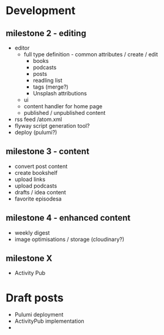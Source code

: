 # Development 

## milestone 2 - editing

* editor
  * full type definition - common attributes / create / edit
    * books
    * podcasts
    * posts
    * readling list
    * tags (merge?)
    * Unsplash attributions
  * ui
  * content handler for home page
  * published / unpublished content
* rss feed /atom.xml
* flyway script generation tool?
* deploy (pulumi?)

## milestone 3 - content

* convert post content
* create bookshelf
* upload links
* upload podcasts
* drafts / idea content
* favorite episodesa

## milestone 4 - enhanced content

* weekly digest
* image optimisations / storage (cloudinary?)

## milestone X

* Activity Pub

# Draft posts

* Pulumi deployment
* ActivityPub implementation
* 